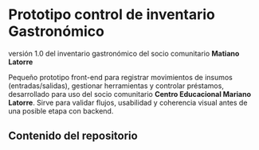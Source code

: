 <h1>Prototipo control de inventario Gastronómico</h1>
<p>versión 1.0 del inventario gastronómico del socio comunitario <b>Matiano Latorre</b></p>
<p>Pequeño prototipo front-end para registrar movimientos de insumos (entradas/salidas), gestionar herramientas y controlar préstamos, desarrollado para uso del socio comunitario <strong>Centro Educacional Mariano Latorre</strong>. Sirve para validar flujos, usabilidad y coherencia visual antes de una posible etapa con backend.</p>

<h2>Contenido del repositorio</h2>

